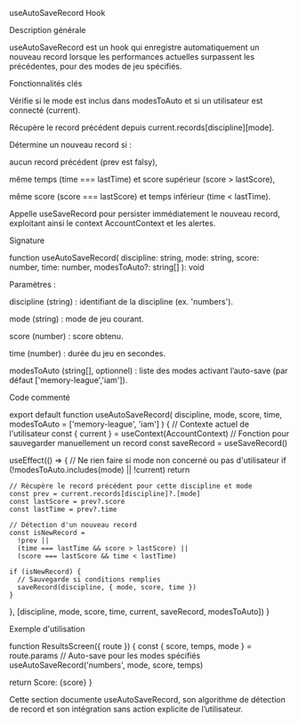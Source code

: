 useAutoSaveRecord Hook

Description générale

useAutoSaveRecord est un hook qui enregistre automatiquement un nouveau record lorsque les performances actuelles surpassent les précédentes, pour des modes de jeu spécifiés.

Fonctionnalités clés

Vérifie si le mode est inclus dans modesToAuto et si un utilisateur est connecté (current).

Récupère le record précédent depuis current.records[discipline][mode].

Détermine un nouveau record si :

aucun record précédent (prev est falsy),

même temps (time === lastTime) et score supérieur (score > lastScore),

même score (score === lastScore) et temps inférieur (time < lastTime).

Appelle useSaveRecord pour persister immédiatement le nouveau record, exploitant ainsi le context AccountContext et les alertes.

Signature

function useAutoSaveRecord(
  discipline: string,
  mode: string,
  score: number,
  time: number,
  modesToAuto?: string[]
): void

Paramètres :

discipline (string) : identifiant de la discipline (ex. 'numbers').

mode (string) : mode de jeu courant.

score (number) : score obtenu.

time (number) : durée du jeu en secondes.

modesToAuto (string[], optionnel) : liste des modes activant l’auto-save (par défaut ['memory-league','iam']).

Code commenté

export default function useAutoSaveRecord(
  discipline,
  mode,
  score,
  time,
  modesToAuto = ['memory-league', 'iam']
) {
  // Contexte actuel de l'utilisateur
  const { current } = useContext(AccountContext)
  // Fonction pour sauvegarder manuellement un record
  const saveRecord = useSaveRecord()

  useEffect(() => {
    // Ne rien faire si mode non concerné ou pas d'utilisateur
    if (!modesToAuto.includes(mode) || !current) return

    // Récupère le record précédent pour cette discipline et mode
    const prev = current.records[discipline]?.[mode]
    const lastScore = prev?.score
    const lastTime = prev?.time

    // Détection d'un nouveau record
    const isNewRecord =
      !prev ||
      (time === lastTime && score > lastScore) ||
      (score === lastScore && time < lastTime)

    if (isNewRecord) {
      // Sauvegarde si conditions remplies
      saveRecord(discipline, { mode, score, time })
    }
  }, [discipline, mode, score, time, current, saveRecord, modesToAuto])
}

Exemple d'utilisation

function ResultsScreen({ route }) {
  const { score, temps, mode } = route.params
  // Auto-save pour les modes spécifiés
  useAutoSaveRecord('numbers', mode, score, temps)

  return <View><Text>Score: {score}</Text></View>
}

Cette section documente useAutoSaveRecord, son algorithme de détection de record et son intégration sans action explicite de l’utilisateur.

